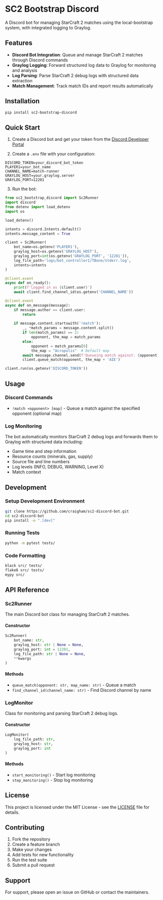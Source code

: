 # SC2 Bootstrap Discord

A Discord bot for managing StarCraft 2 matches using the local-bootstrap system, with integrated logging to Graylog.

## Features

- **Discord Bot Integration**: Queue and manage StarCraft 2 matches through Discord commands
- **Graylog Logging**: Forward structured log data to Graylog for monitoring and analysis
- **Log Parsing**: Parse StarCraft 2 debug logs with structured data extraction
- **Match Management**: Track match IDs and report results automatically

## Installation

```bash
pip install sc2-bootstrap-discord
```

## Quick Start

1. Create a Discord bot and get your token from the [Discord Developer Portal](https://discord.com/developers/applications)

2. Create a `.env` file with your configuration:
```env
DISCORD_TOKEN=your_discord_bot_token
PLAYER1=your_bot_name
CHANNEL_NAME=match-runner
GRAYLOG_HOST=your.graylog.server
GRAYLOG_PORT=12201
```

3. Run the bot:
```python
from sc2_bootstrap_discord import Sc2Runner
import discord
from dotenv import load_dotenv
import os

load_dotenv()

intents = discord.Intents.default()
intents.message_content = True

client = Sc2Runner(
    bot_name=os.getenv('PLAYER1'),
    graylog_host=os.getenv('GRAYLOG_HOST'),
    graylog_port=int(os.getenv('GRAYLOG_PORT', '12201')),
    log_file_path='logs/bot_controller1/TBone/stderr.log',
    intents=intents
)

@client.event
async def on_ready():
    print(f'Logged in as {client.user}')
    await client.find_channel_id(os.getenv('CHANNEL_NAME'))

@client.event
async def on_message(message):
    if message.author == client.user:
        return
    
    if message.content.startswith('!match'):
        _, *match_params = message.content.split()
        if len(match_params) == 2:
            opponent, the_map = match_params
        else:
            opponent = match_params[0]
            the_map = "Acropolis"  # Default map
        await message.channel.send(f'Queueing match against: {opponent} on map: {the_map}')
        client.queue_match(opponent, the_map + 'AIE')

client.run(os.getenv('DISCORD_TOKEN'))
```

## Usage

### Discord Commands

- `!match <opponent> [map]` - Queue a match against the specified opponent (optional map)

### Log Monitoring

The bot automatically monitors StarCraft 2 debug logs and forwards them to Graylog with structured data including:

- Game time and step information
- Resource counts (minerals, gas, supply)
- Source file and line numbers
- Log levels (INFO, DEBUG, WARNING, Level X)
- Match context

## Development

### Setup Development Environment

```bash
git clone https://github.com/craigham/sc2-discord-bot.git
cd sc2-discord-bot
pip install -e ".[dev]"
```

### Running Tests

```bash
python -m pytest tests/
```

### Code Formatting

```bash
black src/ tests/
flake8 src/ tests/
mypy src/
```

## API Reference

### Sc2Runner

The main Discord bot class for managing StarCraft 2 matches.

#### Constructor

```python
Sc2Runner(
    bot_name: str,
    graylog_host: str | None = None,
    graylog_port: int = 12201,
    log_file_path: str | None = None,
    **kwargs
)
```

#### Methods

- `queue_match(opponent: str, map_name: str)` - Queue a match
- `find_channel_id(channel_name: str)` - Find Discord channel by name

### LogMonitor

Class for monitoring and parsing StarCraft 2 debug logs.

#### Constructor

```python
LogMonitor(
    log_file_path: str,
    graylog_host: str,
    graylog_port: int
)
```

#### Methods

- `start_monitoring()` - Start log monitoring
- `stop_monitoring()` - Stop log monitoring

## License

This project is licensed under the MIT License - see the [LICENSE](LICENSE) file for details.

## Contributing

1. Fork the repository
2. Create a feature branch
3. Make your changes
4. Add tests for new functionality
5. Run the test suite
6. Submit a pull request

## Support

For support, please open an issue on GitHub or contact the maintainers. 